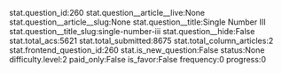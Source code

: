stat.question_id:260
stat.question__article__live:None
stat.question__article__slug:None
stat.question__title:Single Number III
stat.question__title_slug:single-number-iii
stat.question__hide:False
stat.total_acs:5621
stat.total_submitted:8675
stat.total_column_articles:2
stat.frontend_question_id:260
stat.is_new_question:False
status:None
difficulty.level:2
paid_only:False
is_favor:False
frequency:0
progress:0
